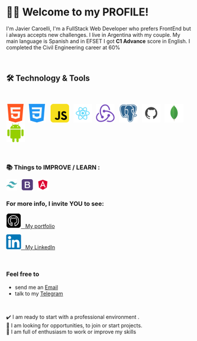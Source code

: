 # 🙋‍♂️ Welcome to my PROFILE! <br />

I'm Javier Caroelli, I'm a FullStack Web Developer who prefers FrontEnd but i always accepts new challenges.
I live in Argentina with my couple. My main language is Spanish and in EFSET I got <strong>C1 Advance</strong> score in English.
I completed the Civil Engineering career at 60%

<br/>

## 🛠 Technology & Tools
<br/>
<p>
<img src="/icons/01 html.png" alt="HTML5 logo" title="HTML5" height="50" / >&nbsp
<img src="/icons/02 css.png" alt="CSS logo" title="CSS" height="50" /> &nbsp
<img src="/icons/03 js.png" alt="JS logo" title="JS" height="50" /> &nbsp
<img src="/icons/04 react.png" alt="React logo" title="REACT" height="50" /> &nbsp
<img src="/icons/05 .png" alt="Redux logo" title="REDUX" height="50" /> &nbsp
<img src="/icons/07 postgresql.png" alt="Postgresql logo" title="PSQL" height="50" /> &nbsp
<img src="/icons/06 github.png" alt="Gihub logo" title="GITHUB" height="50" /> &nbsp
<img src="/icons/08 mongodb.png" alt="MongoDB logo" title="MDB" height="50" /> &nbsp
<img src="/icons/14 android.png" alt="Ract Native logo" title="RN" height="50" /> &nbsp
</p>

<br/>

### :books: Things to IMPROVE / LEARN :

<p>
<img src="/icons/11 tailwind.png" alt="Tailwind logo" title="TAILWIND" height="30" /> &nbsp
<img src="/icons/12 bootstrap.png" alt="Bootstrap logo" title="BOOTSTRAP" height="30" /> &nbsp
<img src="/icons/13 angular.png" alt="Angular logo" title="ANGULAR" height="30" /> &nbsp
 <p/>


<h3>For more info, I invite YOU to see:</h3>
<p>
 <a target="_blank" href="https://javiercaroelli.github.io/">
 <img src="/icons/09 githubio.png"  alt="GitHub io logo" title="GHIO" height="40" /> &nbsp
 </a>
 <a target="_blank" href="https://javiercaroelli.github.io/"> My portfolio</a>
</p>
<p>
 <a target="_blank" href="https://www.linkedin.com/in/federico-caroelli/">
 <img src="/icons/10 linkedin.png" href="https://www.linkedin.com/in/federico-caroelli/" alt="LinkedIn logo" title="LINKEDIN" height="40" /> &nbsp
 </a>
 <a target="_blank" href="https://www.linkedin.com/in/federico-caroelli/"> My LinkedIn</a>
</p>

<br/>

### Feel free to
 - send me an <a target="_blank" href="mailto:javiercaroelli@gmail.com"> Email</a> <br />
 - talk to my <a target="_blank" href="https://t.me/JavierCaroelli"> Telegram</a>
 </h4>
 
 <br/>

:heavy_check_mark: I am ready to start with a professional environment . <br/>
:mag_right: I am looking for opportunities, to join or start projects. <br />
:battery: I am full of enthusiasm to work or improve my skills
<br />
